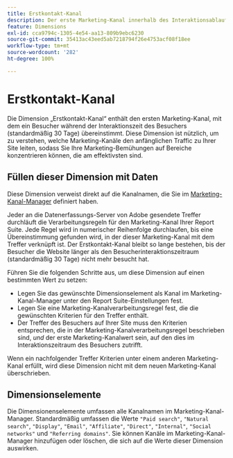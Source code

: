 ```yaml
---
title: Erstkontakt-Kanal
description: Der erste Marketing-Kanal innerhalb des Interaktionsablaufs des Besuchers.
feature: Dimensions
exl-id: cca9794c-1305-4e54-aa13-809b9ebc6230
source-git-commit: 35413ac43eed5ab7218794f26e4753acf08f18ee
workflow-type: tm+mt
source-wordcount: '282'
ht-degree: 100%

---
```


# Erstkontakt-Kanal

Die Dimension „Erstkontakt-Kanal“ enthält den ersten Marketing-Kanal, mit dem ein Besucher während der Interaktionszeit des Besuchers (standardmäßig 30 Tage) übereinstimmt. Diese Dimension ist nützlich, um zu verstehen, welche Marketing-Kanäle den anfänglichen Traffic zu Ihrer Site leiten, sodass Sie Ihre Marketing-Bemühungen auf Bereiche konzentrieren können, die am effektivsten sind.

## Füllen dieser Dimension mit Daten

Diese Dimension verweist direkt auf die Kanalnamen, die Sie im [Marketing-Kanal-Manager](/help/admin/admin/marketing-channels-admin.md) definiert haben.

Jeder an die Datenerfassungs-Server von Adobe gesendete Treffer durchläuft die Verarbeitungsregeln für den Marketing-Kanal Ihrer Report Suite. Jede Regel wird in numerischer Reihenfolge durchlaufen, bis eine Übereinstimmung gefunden wird, in der dieser Marketing-Kanal mit dem Treffer verknüpft ist. Der Erstkontakt-Kanal bleibt so lange bestehen, bis der Besucher die Website länger als den Besucherinteraktionszeitraum (standardmäßig 30 Tage) nicht mehr besucht hat.

Führen Sie die folgenden Schritte aus, um diese Dimension auf einen bestimmten Wert zu setzen:

* Legen Sie das gewünschte Dimensionselement als Kanal im Marketing-Kanal-Manager unter den Report Suite-Einstellungen fest.
* Legen Sie eine Marketing-Kanalverarbeitungsregel fest, die die gewünschten Kriterien für den Treffer enthält.
* Der Treffer des Besuchers auf Ihrer Site muss den Kriterien entsprechen, die in der Marketing-Kanalverarbeitungsregel beschrieben sind, _und_ der erste Marketing-Kanalwert sein, auf den dies im Interaktionszeitraum des Besuchers zutrifft.

Wenn ein nachfolgender Treffer Kriterien unter einem anderen Marketing-Kanal erfüllt, wird diese Dimension nicht mit dem neuen Marketing-Kanal überschrieben.

## Dimensionselemente

Die Dimensionenselemente umfassen alle Kanalnamen im Marketing-Kanal-Manager. Standardmäßig umfassen die Werte `"Paid search"`, `"Natural search"`, `"Display"`, `"Email"`, `"Affiliate"`, `"Direct"`, `"Internal"`, `"Social networks"` und `"Referring domains"`. Sie können Kanäle im Marketing-Kanal-Manager hinzufügen oder löschen, die sich auf die Werte dieser Dimension auswirken.

